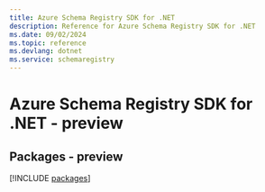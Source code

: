 ```yaml
---
title: Azure Schema Registry SDK for .NET
description: Reference for Azure Schema Registry SDK for .NET
ms.date: 09/02/2024
ms.topic: reference
ms.devlang: dotnet
ms.service: schemaregistry
---
```

# Azure Schema Registry SDK for .NET - preview
## Packages - preview
[!INCLUDE [packages](schema-registry-index.md)]